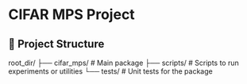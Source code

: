# CIFAR MPS Project

## 📁 Project Structure

root_dir/
├── cifar_mps/   # Main package
├── scripts/     # Scripts to run experiments or utilities
└── tests/       # Unit tests for the package